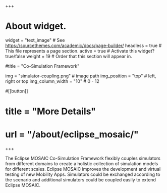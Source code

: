 +++
# About widget.
widget = "text_image"  # See https://sourcethemes.com/academic/docs/page-builder/
headless = true  # This file represents a page section.
active = true  # Activate this widget? true/false
weight = 19  # Order that this section will appear in.

#title = "Co-Simulation Framework"

img = "simulator-coupling.png" # image path
img_position = "top" # left, right or top
img_column_width = "10" # 0 - 12

#[[button]]
#  title = "More Details"
#  url = "/about/eclipse_mosaic/"

+++

The Eclipse MOSAIC Co-Simulation Framework flexibly couples simulators from different domains to create a holistic collection of simulation models for different scales. Eclipse MOSAIC improves the development and virtual testing of new Mobility Apps. Simulators could be exchanged according to the scenario and additional simulators could be coupled easily to extend Eclipse MOSAIC.

